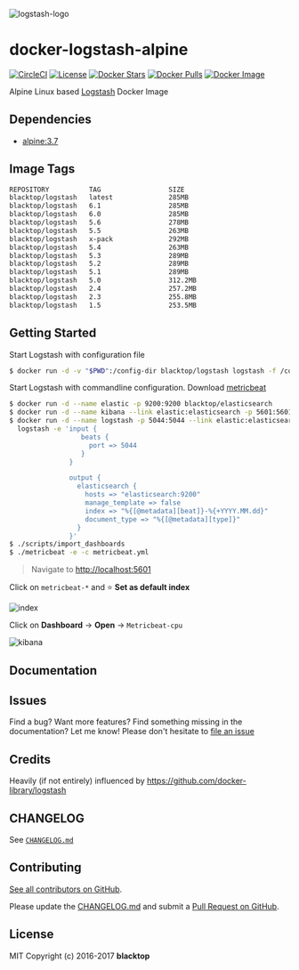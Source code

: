 ![logstash-logo](https://raw.githubusercontent.com/blacktop/docker-logstash-alpine/master/logstash-logo.png)

# docker-logstash-alpine

[![CircleCI](https://circleci.com/gh/blacktop/docker-logstash-alpine.png?style=shield)](https://circleci.com/gh/blacktop/docker-logstash-alpine) [![License](http://img.shields.io/:license-mit-blue.svg)](http://doge.mit-license.org) [![Docker Stars](https://img.shields.io/docker/stars/blacktop/logstash.svg)](https://hub.docker.com/r/blacktop/logstash/) [![Docker Pulls](https://img.shields.io/docker/pulls/blacktop/logstash.svg)](https://hub.docker.com/r/blacktop/logstash/) [![Docker Image](https://img.shields.io/badge/docker%20image-285MB-blue.svg)](https://hub.docker.com/r/blacktop/logstash/)

Alpine Linux based [Logstash](https://www.elastic.co/products/logstash) Docker Image

## Dependencies

- [alpine:3.7](https://hub.docker.com/_/alpine/)

## Image Tags

```bash
REPOSITORY          TAG                 SIZE
blacktop/logstash   latest              285MB
blacktop/logstash   6.1                 285MB
blacktop/logstash   6.0                 285MB
blacktop/logstash   5.6                 278MB
blacktop/logstash   5.5                 263MB
blacktop/logstash   x-pack              292MB
blacktop/logstash   5.4                 263MB
blacktop/logstash   5.3                 289MB
blacktop/logstash   5.2                 289MB
blacktop/logstash   5.1                 289MB
blacktop/logstash   5.0                 312.2MB
blacktop/logstash   2.4                 257.2MB
blacktop/logstash   2.3                 255.8MB
blacktop/logstash   1.5                 253.5MB
```

## Getting Started

Start Logstash with configuration file

```bash
$ docker run -d -v "$PWD":/config-dir blacktop/logstash logstash -f /config-dir/logstash.conf
```

Start Logstash with commandline configuration. Download [metricbeat](https://www.elastic.co/downloads/beats/metricbeat)

```bash
$ docker run -d --name elastic -p 9200:9200 blacktop/elasticsearch
$ docker run -d --name kibana --link elastic:elasticsearch -p 5601:5601 blacktop/kibana
$ docker run -d --name logstash -p 5044:5044 --link elastic:elasticsearch blacktop/logstash \
  logstash -e 'input {
                  beats {
                    port => 5044
                  }
               }

               output {
                 elasticsearch {
                   hosts => "elasticsearch:9200"
                   manage_template => false
                   index => "%{[@metadata][beat]}-%{+YYYY.MM.dd}"
                   document_type => "%{[@metadata][type]}"
                 }
               }'
$ ./scripts/import_dashboards               
$ ./metricbeat -e -c metricbeat.yml
```

> Navigate to <http://localhost:5601>

Click on `metricbeat-*` and :star: **Set as default index**

![index](https://raw.githubusercontent.com/blacktop/docker-logstash-alpine/master/docs/index.png)

Click on **Dashboard** -> **Open** -> `Metricbeat-cpu`

![kibana](https://raw.githubusercontent.com/blacktop/docker-logstash-alpine/master/docs/kibana.png)

## Documentation

## Issues

Find a bug? Want more features? Find something missing in the documentation? Let me know! Please don't hesitate to [file an issue](https://github.com/blacktop/docker-logstash-alpine/issues/new)

## Credits

Heavily (if not entirely) influenced by <https://github.com/docker-library/logstash>

## CHANGELOG

See [`CHANGELOG.md`](https://github.com/blacktop/docker-logstash-alpine/blob/master/CHANGELOG.md)

## Contributing

[See all contributors on GitHub](https://github.com/blacktop/docker-logstash-alpine/graphs/contributors).

Please update the [CHANGELOG.md](https://github.com/blacktop/docker-logstash-alpine/blob/master/CHANGELOG.md) and submit a [Pull Request on GitHub](https://help.github.com/articles/using-pull-requests/).

## License

MIT Copyright (c) 2016-2017 **blacktop**
